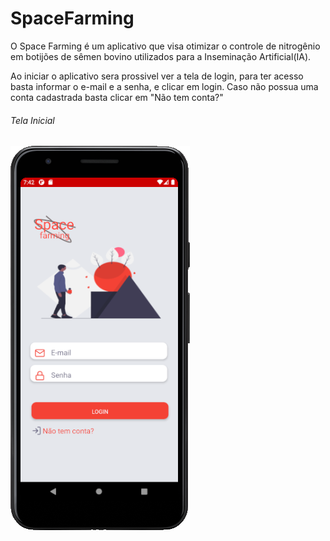 # SpaceFarming

 O Space Farming é um aplicativo que visa otimizar o controle de nitrogênio em botijões de sêmen bovino utilizados para a Inseminação Artificial(IA). 
 
 Ao iniciar o aplicativo sera prossivel ver a tela de login, para ter acesso basta informar o e-mail e a senha, e clicar em login. Caso não possua uma conta cadastrada basta clicar em "Não tem conta?"
 ###### Tela Inicial
 ![Teste](/imgs/login.png "Teste")
